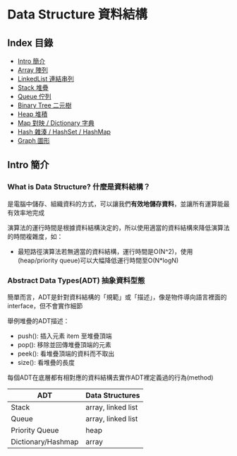 # Data Structure 資料結構

## Index 目錄
* [Intro 簡介](#intro-簡介)
* [Array 陣列](Array.md)
* [LinkedList 連結串列](LinkedList.md)
* [Stack 堆疊](Stack.md)
* [Queue 佇列](Queue.md)
* [Binary Tree 二元樹](BinaryTree.md)
* [Heap 堆積](Heap.md)
* [Map 對映 / Dictionary 字典](Map_Dictionary.md)
* [Hash 雜湊 / HashSet / HashMap](Hash_HashSet_HashMap.md)
* [Graph 圖形](Graph.md)

## Intro 簡介

### What is Data Structure? 什麼是資料結構？

是電腦中儲存、組織資料的方式，可以讓我們**有效地儲存資料**，並讓所有運算能最有效率地完成

演算法的運行時間是根據資料結構決定的，所以使用適當的資料結構來降低演算法的時間複雜度，如：

* 最短路徑演算法若無適當的資料結構，運行時間是O(N^2)，使用(heap/priority queue)可以大幅降低運行時間至O(N*logN)

### Abstract Data Types(ADT) 抽象資料型態

簡單而言，ADT是針對資料結構的「規範」或「描述」，像是物件導向語言裡面的interface，但不會實作細節

舉例堆疊的ADT描述：

* push(): 插入元素 item 至堆疊頂端
* pop(): 移除並回傳堆疊頂端的元素
* peek(): 看堆疊頂端的資料而不取出
* size(): 看堆疊的長度

每個ADT在底層都有相對應的資料結構去實作ADT裡定義過的行為(method)

| ADT                | Data Structures    |
|--------------------|--------------------|
| Stack              | array, linked list |
| Queue              | array, linked list |
| Priority Queue     | heap               |
| Dictionary/Hashmap | array              |